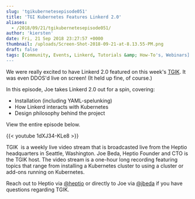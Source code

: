 ```yaml
---
slug: 'tgikubernetesepisode051'
title: 'TGI Kubernetes Features Linkerd 2.0'
aliases:
  - /2018/09/21/tgikubernetesepisode051/
author: 'kiersten'
date: Fri, 21 Sep 2018 23:27:57 +0000
thumbnail: /uploads/Screen-Shot-2018-09-21-at-8.13.55-PM.png
draft: false
tags: [Community, Events, Linkerd, Tutorials &amp; How-To's, Webinars]
---
```


We were really excited to have Linkerd 2.0 featured on this week's [TGIK](https://www.youtube.com/channel/UCjQU5ZI2mHswy7OOsii_URg). It was even DDOS'd live on screen! (It held up fine, of course.)

In this episode, Joe takes Linkerd 2.0 out for a spin, covering:

- Installation (including YAML-spelunking)
- How Linkerd interacts with Kubernetes
- Design philosophy behind the project

View the entire episode below.

{{< youtube 1dXJ34-KLe8 >}}

TGIK  is a weekly live video stream that is broadcasted live from the Heptio headquarters in Seattle, Washington. Joe Beda, Heptio Founder and CTO is the TGIK host. The video stream is a one-hour long recording featuring topics that range from installing a Kubernetes cluster to using a cluster or add-ons running on Kubernetes.

Reach out to Heptio via [@heptio](https://twitter.com/heptio) or directly to Joe via [@jbeda](https://twitter.com/jbeda) if you have questions regarding TGIK.
